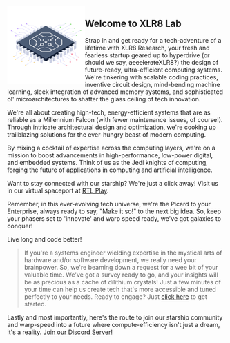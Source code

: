 <img align="left" width="180" src="/microchip.png" />

## Welcome to XLR8 Lab
Strap in and get ready for a tech-adventure of a lifetime with XLR8 Research, your fresh and fearless startup geared up to hyperdrive (or should we say, ~~accelerate~~XLR8?) the design of future-ready, ultra-efficient computing systems. We're tinkering with scalable coding practices, inventive circuit design, mind-bending machine learning, sleek integration of advanced memory systems, and sophisticated ol' microarchitectures to shatter the glass ceiling of tech innovation.

We're all about creating high-tech, energy-efficient systems that are as reliable as a Millennium Falcon (with fewer maintenance issues, of course!). Through intricate architectural design and optimization, we're cooking up trailblazing solutions for the ever-hungry beast of modern computing.

By mixing a cocktail of expertise across the computing layers, we're on a mission to boost advancements in high-performance, low-power digital, and embedded systems. Think of us as the Jedi knights of computing, forging the future of applications in computing and artificial intelligence.

Want to stay connected with our starship? We're just a click away! Visit us in our virtual spaceport at [RTL Play](https://rtlplay.app).

Remember, in this ever-evolving tech universe, we're the Picard to your Enterprise, always ready to say, "Make it so!" to the next big idea. So, keep your phasers set to 'innovate' and warp speed ready, we've got galaxies to conquer!

Live long and code better!

> If you're a systems engineer wielding expertise in the mystical arts of hardware and/or software development, we really need your brainpower. So, we're beaming down a request for a wee bit of your valuable time. We've got a survey ready to go, and your insights will be as precious as a cache of dilithium crystals! Just a few minutes of your time can help us create tech that's more accessible and tuned perfectly to your needs. Ready to engage? Just [click here](https://docs.google.com/forms/d/e/1FAIpQLSdoYAq-8agRYC7A3r-8lYnw8xmcA9ax6ZtiM-2ejI9OFxhRvQ/viewform?usp=sf_link) to get started.

Lastly and most importantly, here's the route to join our starship community and warp-speed into a future where compute-efficiency isn't just a dream, it's a reality. [Join our Discord Server](https://discord.gg/YmJQHHEGRs)!
